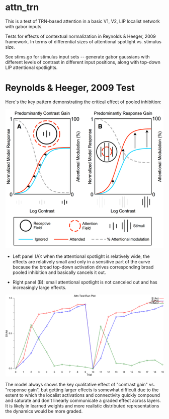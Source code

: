 # attn_trn

This is a test of TRN-based attention in a basic V1, V2, LIP localist network with gabor inputs.

Tests for effects of contextual normalization in Reynolds & Heeger, 2009 framework.
In terms of differential sizes of attentional spotlight vs. stimulus size.

See stims.go for stimulus input sets -- generate gabor gaussians with different levels of contrast in different input positions, along with top-down LIP attentional spotlights.

# Reynolds & Heeger, 2009 Test

Here's the key pattern demonstrating the critical effect of pooled inhibition:

![RT](fig_reynolds_heeger_09_fig2.png?raw=true "Reynolds & Heeger, 2009, figure 2")

* Left panel (A): when the attentional spotlight is relatively wide, the effects are relatively small and only in a sensitive part of the curve because the broad top-down activation drives corresponding broad pooled inhibition and basically cancels it out.

* Right panel (B): small attentional spotlight is not canceled out and has increasingly large effects.  

![RT](fig_attn_trn_reynolds_heeger_09_small_big_attn.png?raw=true "Model's behavior")

The model always shows the key qualitative effect of "contrast gain" vs. "response gain", but getting larger effects is somewhat difficult due to the extent to which the localist activations and connectivity quickly compound and saturate and don't linearly communicate a graded effect across layers.  It is likely in learned weights and more realistic distributed representations the dynamics would be more graded.

